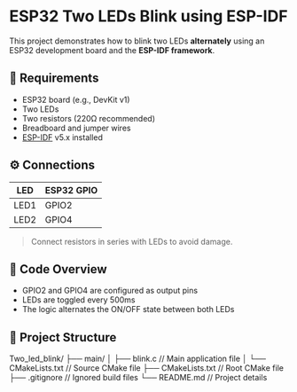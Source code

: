 # ESP32 Two LEDs Blink using ESP-IDF

This project demonstrates how to blink two LEDs **alternately** using an ESP32 development board and the **ESP-IDF framework**.

## 🔧 Requirements

- ESP32 board (e.g., DevKit v1)
- Two LEDs
- Two resistors (220Ω recommended)
- Breadboard and jumper wires
- [ESP-IDF](https://docs.espressif.com/projects/esp-idf/en/latest/esp32/get-started/) v5.x installed

## ⚙️ Connections

| LED | ESP32 GPIO |
|-----|------------|
| LED1 | GPIO2     |
| LED2 | GPIO4     |

> Connect resistors in series with LEDs to avoid damage.

## 🧠 Code Overview

- GPIO2 and GPIO4 are configured as output pins
- LEDs are toggled every 500ms
- The logic alternates the ON/OFF state between both LEDs

## 📂 Project Structure
Two_led_blink/
├── main/
│ ├── blink.c // Main application file
│ └── CMakeLists.txt // Source CMake file
├── CMakeLists.txt // Root CMake file
├── .gitignore // Ignored build files
└── README.md // Project details
